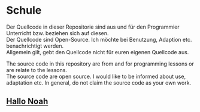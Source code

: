 # Schule
Der Quellcode in dieser Repositorie sind aus und für den Programmier Unterricht bzw. beziehen sich auf diesen.  
Der Quellcode sind Open-Source. Ich möchte bei Benutzung, Adaption etc. benachrichtigt werden.  
Allgemein gilt, gebt den Quellcode nicht für euren eigenen Quellcode aus.  

The source code in this repository are from and for programming lessons or are relate to the lessons.  
The source code are open source. I would like to be informed about use, adaptation etc.
In general, do not claim the source code as your own work.

## [Hallo Noah](https://www.youtube.com/watch?v=oHg5SJYRHA0)
